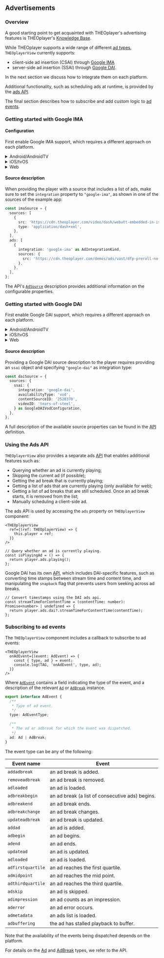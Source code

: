 ## Advertisements

### Overview

A good starting point to get acquainted with THEOplayer's advertising features
is THEOplayer's [Knowledge Base](https://docs.theoplayer.com/knowledge-base/01-advertisement/01-user-guide.md).

While THEOplayer supports a wide range of different [ad types](https://docs.theoplayer.com/knowledge-base/01-advertisement/01-user-guide.md#an-overview-of-theoplayers-different-ad-types),
`THEOplayerView` currently supports:

- client-side ad insertion (CSAI) through [Google IMA](#getting-started-with-google-ima)
- server-side ad insertion (SSAI) through [Google DAI](#getting-started-with-google-dai).

In the next section we discuss how to integrate them on each platform.

Additional functionality, such as scheduling ads at runtime, is provided by the [ads API](#using-the-ads-api).

The final section describes how to subscribe and add custom logic to [ad events](#subscribing-to-ad-events).

### Getting started with Google IMA

#### Configuration

First enable Google IMA support, which requires a different approach on each platform.

<details>
<summary>Android/AndroidTV</summary>

The Android SDK is modular-based, so enabling Google IMA is limited to including
the ima extension in gradle by enabling this flag in your `gradle.properties`:

```
# Enable THEOplayer Extensions (default: disabled)
THEOplayer_extensionGoogleIMA = true
```
</details>

<details>
<summary>iOS/tvOS</summary>

To enable Google IMA for the iOS/tvOS platforms, a dependency to the THEOplayer SDK
that includes the IMA library needs to be added.

...

</details>

<details>

<summary>Web</summary>

To enable Google IMA on web, it suffices to add this script in the web page's header section, as shown
in the example app's [index.html](../example/web/public/index.html):

```html
<head>
    <!-- Optionally load Google IMA/DAI libraries -->
    <script type="text/javascript" src="//imasdk.googleapis.com/js/sdkloader/ima3.js"></script>
</head>
```
</details>

#### Source description

When providing the player with a source that includes a list of ads, make sure to
set the `integration` property to `"google-ima"`, as shown in one of the sources of the example app:

```typescript
const imaSource = {
  sources: [
    {
      src: 'https://cdn.theoplayer.com/video/dash/webvtt-embedded-in-isobmff/Manifest.mpd',
      type: 'application/dash+xml',
    },
  ],
  ads: [
    {
      integration: 'google-ima' as AdIntegrationKind,
      sources: {
        src: 'https://cdn.theoplayer.com/demos/ads/vast/dfp-preroll-no-skip.xml',
      },
    },
  ],
};
```

The API's [`AdSource`](../src/api/source/ads/Ads.ts) description provides additional information on
the configurable properties.

### Getting started with Google DAI

First enable Google DAI support, which requires a different approach on each platform.

<details>
<summary>Android/AndroidTV</summary>

The Android SDK is modular-based, so enabling Google DAI is limited to including
the dai extension in gradle by enabling this flag in your `gradle.properties`:

```
# Enable THEOplayer Extensions (default: disabled)
THEOplayer_extensionGoogleDAI = true
```

Note that DAI support for Android is available as of SDK version 4.3.0.
</details>

<details>
<summary>iOS/tvOS</summary>

To enable Google DAI for the iOS/tvOS platforms, a dependency to the THEOplayer SDK
that includes the DAI library needs to be added.

...

</details>

<details>

<summary>Web</summary>

To enable Google DAI on web, it suffices to add this script in the web page's header section, as shown
in the example app's [index.html](../example/web/public/index.html):

```html
<head>
    <!-- Optionally load Google IMA/DAI libraries -->
    <script type="text/javascript" src="//imasdk.googleapis.com/js/sdkloader/ima3_dai.js"></script>
</head>
```
</details>

#### Source description

Providing a Google DAI source description to the player requires providing an `ssai` object and
specifying `"google-dai"` as integration type:

```typescript
const daiSource = {
  sources: {
    ssai: {
      integration: 'google-dai',
      availabilityType: 'vod',
      contentSourceID: '2528370',
      videoID: 'tears-of-steel',
    } as GoogleDAIVodConfiguration,
  },
};
```

A full description of the available source properties can be found in the
[API](../src/api/source/ads/ssai/GoogleDAIConfiguration.ts) definition.

### Using the Ads API

`THEOplayerView` also provides a separate ads [API](../src/api/ads/AdsAPI.ts) that enables additional features
such as:

- Querying whether an ad is currently playing;
- Skipping the current ad (if possible);
- Getting the ad break that is currently playing;
- Getting a list of ads that are currently playing (only available for web);
- Getting a list of ad breaks that are still scheduled. Once an ad break starts, it is removed from the list;
- Manually scheduling a client-side ad.

The ads API is used by accessing the `ads` property on `THEOplayerView` component:

```tsx
<THEOplayerView
  ref={(ref: THEOplayerView) => {
    this.player = ref;
  }}
/>

// Query whether an ad is currently playing.
const isPlayingAd = () => {
  return player.ads.playing();
};
```

Google DAI has its own [API](../src/api/ads/GoogleDai.ts), which includes DAI-specific features, such as
converting time stamps between stream time and content time, and manipulating the `snapback` flag that prevents
users from seeking across ad breaks.

```tsx
// Convert timestamps using the DAI ads api.
const streamTimeForContentTime = (contentTime: number): Promise<number> | undefined => {
  return player.ads.dai?.streamTimeForContentTime(contentTime);
};
```

### Subscribing to ad events

The `THEOplayerView` component includes a callback to subscribe to ad events:

```tsx
<THEOplayerView
  onAdEvent={(event: AdEvent) => {
    const { type, ad } = event;
    console.log(TAG, 'onAdEvent', type, ad);
  }}
/>
```

Where [`AdEvent`](../src/api/event/AdEvent.ts)
contains a field indicating the type of the event, and a description of the
relevant [`Ad`](../src/api/ads/Ad.ts) or [`AdBreak`](../src/api/ads/AdBreak.ts) instance.

```typescript
export interface AdEvent {
  /**
   * Type of ad event.
   */
  type: AdEventType;

  /**
   * The ad or adbreak for which the event was dispatched.
   */
  ad: Ad | AdBreak;
}
```

The event type can be any of the following:

| Event name        | Event                                           |
|-------------------|-------------------------------------------------|
| `addadbreak`      | an ad break is added.                           |
| `removeadbreak`   | an ad break is removed.                         |
| `adloaded`        | an ad is loaded.                                |
| `adbreakbegin`    | an ad break (a list of consecutive ads) begins. |
| `adbreakend`      | an ad break ends.                               |
| `adbreakchange`   | an ad break changes.                            |
| `updateadbreak`   | an ad break is updated.                         |
| `addad`           | an ad is added.                                 |
| `adbegin`         | an ad begins.                                   |
| `adend`           | an ad ends.                                     |
| `updatead`        | an ad is updated.                               |
| `adloaded`        | an ad is loaded.                                |
| `adfirstquartile` | an ad reaches the first quartile.               |
| `admidpoint`      | an ad reaches the mid point.                    |
| `adthirdquartile` | an ad reaches the third quartile.               |
| `adskip`          | an ad is skipped.                               |
| `adimpression`    | an ad counts as an impression.                  |
| `aderror`         | an ad error occurs.                             |
| `admetadata`      | an ads list is loaded.                          |
| `adbuffering`     | the ad has stalled playback to buffer.          |

Note that the availability of the events being dispatched depends on the platform.

For details on the [Ad](../src/api/ads/Ad.ts) and [AdBreak](../src/api/ads/AdBreak.ts) types,
we refer to the API.
